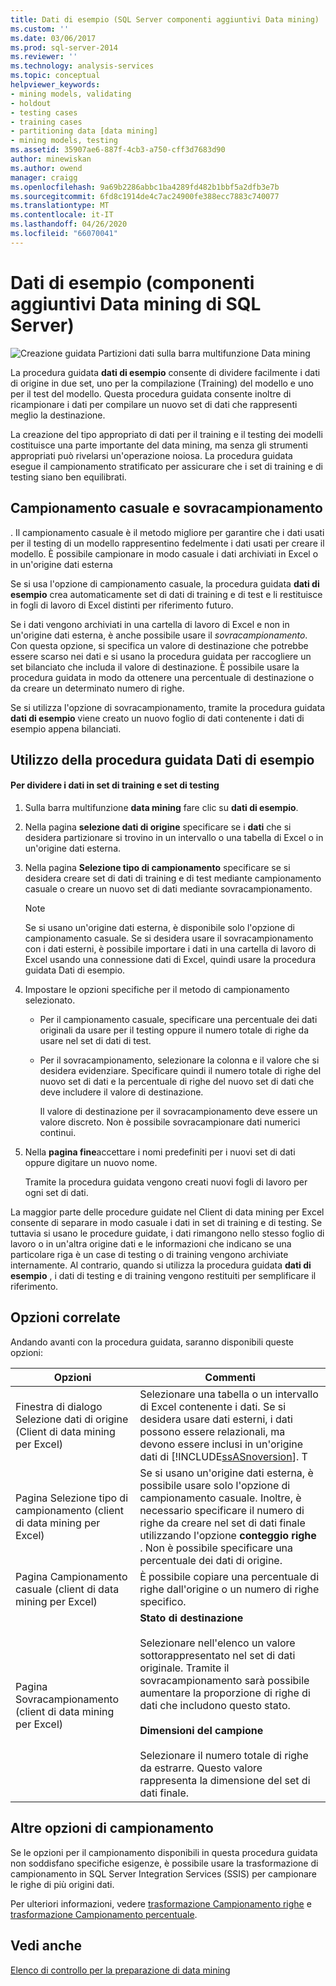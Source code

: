 ```yaml
---
title: Dati di esempio (SQL Server componenti aggiuntivi Data mining) | Microsoft Docs
ms.custom: ''
ms.date: 03/06/2017
ms.prod: sql-server-2014
ms.reviewer: ''
ms.technology: analysis-services
ms.topic: conceptual
helpviewer_keywords:
- mining models, validating
- holdout
- testing cases
- training cases
- partitioning data [data mining]
- mining models, testing
ms.assetid: 35907ae6-887f-4cb3-a750-cff3d7683d90
author: minewiskan
ms.author: owend
manager: craigg
ms.openlocfilehash: 9a69b2286abbc1ba4289fd482b1bbf5a2dfb3e7b
ms.sourcegitcommit: 6fd8c1914de4c7ac24900fe388ecc7883c740077
ms.translationtype: MT
ms.contentlocale: it-IT
ms.lasthandoff: 04/26/2020
ms.locfileid: "66070041"
---
```

# <a name="sample-data-sql-server-data-mining-add-ins"></a>Dati di esempio (componenti aggiuntivi Data mining di SQL Server)
  ![Creazione guidata Partizioni dati sulla barra multifunzione Data mining](media/dmc-partition.gif "Creazione guidata Partizioni dati sulla barra multifunzione Data mining")  
  
 La procedura guidata **dati di esempio** consente di dividere facilmente i dati di origine in due set, uno per la compilazione (Training) del modello e uno per il test del modello. Questa procedura guidata consente inoltre di ricampionare i dati per compilare un nuovo set di dati che rappresenti meglio la destinazione.  
  
 La creazione del tipo appropriato di dati per il training e il testing dei modelli costituisce una parte importante del data mining, ma senza gli strumenti appropriati può rivelarsi un'operazione noiosa. La procedura guidata esegue il campionamento stratificato per assicurare che i set di training e di testing siano ben equilibrati.  
  
## <a name="random-sampling-and-oversampling"></a>Campionamento casuale e sovracampionamento  
 . Il campionamento casuale è il metodo migliore per garantire che i dati usati per il testing di un modello rappresentino fedelmente i dati usati per creare il modello. È possibile campionare in modo casuale i dati archiviati in Excel o in un'origine dati esterna  
  
 Se si usa l'opzione di campionamento casuale, la procedura guidata **dati di esempio** crea automaticamente set di dati di training e di test e li restituisce in fogli di lavoro di Excel distinti per riferimento futuro.  
  
 Se i dati vengono archiviati in una cartella di lavoro di Excel e non in un'origine dati esterna, è anche possibile usare il *sovracampionamento*. Con questa opzione, si specifica un valore di destinazione che potrebbe essere scarso nei dati e si usano la procedura guidata per raccogliere un set bilanciato che includa il valore di destinazione. È possibile usare la procedura guidata in modo da ottenere una percentuale di destinazione o da creare un determinato numero di righe.  
  
 Se si utilizza l'opzione di sovracampionamento, tramite la procedura guidata **dati di esempio** viene creato un nuovo foglio di dati contenente i dati di esempio appena bilanciati.  
  
## <a name="using-the-sample-data-wizard"></a>Utilizzo della procedura guidata Dati di esempio  
  
#### <a name="to-separate-data-into-training-and-testing-sets"></a>Per dividere i dati in set di training e set di testing  
  
1.  Sulla barra multifunzione **data mining** fare clic su **dati di esempio**.  
  
2.  Nella pagina **selezione dati di origine** specificare se i **dati** che si desidera partizionare si trovino in un intervallo o una tabella di Excel o in un'origine dati esterna.  
  
3.  Nella pagina **Selezione tipo di campionamento** specificare se si desidera creare set di dati di training e di test mediante campionamento casuale o creare un nuovo set di dati mediante sovracampionamento.  
  
    > [!NOTE]  
    >  Se si usano un'origine dati esterna, è disponibile solo l'opzione di campionamento casuale. Se si desidera usare il sovracampionamento con i dati esterni, è possibile importare i dati in una cartella di lavoro di Excel usando una connessione dati di Excel, quindi usare la procedura guidata Dati di esempio.  
  
4.  Impostare le opzioni specifiche per il metodo di campionamento selezionato.  
  
    -   Per il campionamento casuale, specificare una percentuale dei dati originali da usare per il testing oppure il numero totale di righe da usare nel set di dati di test.  
  
    -   Per il sovracampionamento, selezionare la colonna e il valore che si desidera evidenziare. Specificare quindi il numero totale di righe del nuovo set di dati e la percentuale di righe del nuovo set di dati che deve includere il valore di destinazione.  
  
         Il valore di destinazione per il sovracampionamento deve essere un valore discreto. Non è possibile sovracampionare dati numerici continui.  
  
5.  Nella **pagina fine**accettare i nomi predefiniti per i nuovi set di dati oppure digitare un nuovo nome.  
  
     Tramite la procedura guidata vengono creati nuovi fogli di lavoro per ogni set di dati.  
  
 La maggior parte delle procedure guidate nel Client di data mining per Excel consente di separare in modo casuale i dati in set di training e di testing. Se tuttavia si usano le procedure guidate, i dati rimangono nello stesso foglio di lavoro o in un'altra origine dati e le informazioni che indicano se una particolare riga è un case di testing o di training vengono archiviate internamente. Al contrario, quando si utilizza la procedura guidata **dati di esempio** , i dati di testing e di training vengono restituiti per semplificare il riferimento.  
  
## <a name="related-options"></a>Opzioni correlate  
 Andando avanti con la procedura guidata, saranno disponibili queste opzioni:  
  
|Opzioni|Commenti|  
|-------------|--------------|  
|Finestra di dialogo Selezione dati di origine (Client di data mining per Excel)|Selezionare una tabella o un intervallo di Excel contenente i dati. Se si desidera usare dati esterni, i dati possono essere relazionali, ma devono essere inclusi in un'origine dati di [!INCLUDE[ssASnoversion](../includes/ssasnoversion-md.md)]. T|  
|Pagina Selezione tipo di campionamento (client di data mining per Excel)|Se si usano un'origine dati esterna, è possibile usare solo l'opzione di campionamento casuale. Inoltre, è necessario specificare il numero di righe da creare nel set di dati finale utilizzando l'opzione **conteggio righe** . Non è possibile specificare una percentuale dei dati di origine.|  
|Pagina Campionamento casuale (client di data mining per Excel)|È possibile copiare una percentuale di righe dall'origine o un numero di righe specifico.|  
|Pagina Sovracampionamento (client di data mining per Excel)|**Stato di destinazione**<br /><br /> Selezionare nell'elenco un valore sottorappresentato nel set di dati originale. Tramite il sovracampionamento sarà possibile aumentare la proporzione di righe di dati che includono questo stato.<br /><br /> **Dimensioni del campione**<br /><br /> Selezionare il numero totale di righe da estrarre. Questo valore rappresenta la dimensione del set di dati finale.|  
  
## <a name="other-sampling-options"></a>Altre opzioni di campionamento  
 Se le opzioni per il campionamento disponibili in questa procedura guidata non soddisfano specifiche esigenze, è possibile usare la trasformazione di campionamento in SQL Server Integration Services (SSIS) per campionare le righe di più origini dati.  
  
 Per ulteriori informazioni, vedere [trasformazione Campionamento righe](../integration-services/data-flow/transformations/row-sampling-transformation.md) e [trasformazione Campionamento percentuale](../integration-services/data-flow/transformations/percentage-sampling-transformation.md).  
  
## <a name="see-also"></a>Vedi anche  
 [Elenco di controllo per la preparazione di data mining](checklist-of-preparation-for-data-mining.md)  
  
  
